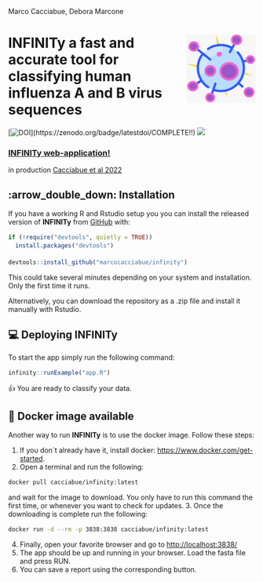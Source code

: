 Marco Cacciabue, Debora Marcone

<!-- README.md is generated from README.Rmd. Please edit that file -->

# **INFINITy** <img src='man/figures/logo.jpg' align="right" height="139" /> a fast and accurate tool for classifying human influenza A and B virus sequences

<!-- badges: start -->

[![DOI](https://zenodo.org/badge/COMPLETE!!)](https://zenodo.org/badge/latestdoi/COMPLETE!!)
[![](https://img.shields.io/badge/lifecycle-stable-brightgreen.svg)](https://www.tidyverse.org/lifecycle/#stable)
<!-- badges: end -->

### [INFINITy web-application!](https://cacciabue.shinyapps.io/infinit/)

in production [Cacciabue et al 2022](https://www.biorxiv.org/)

## :arrow\_double\_down: Installation

If you have a working R and Rstudio setup you you can install the
released version of **INFINITy** from [GitHub](https://github.com/)
with:

``` r
if (!require("devtools", quietly = TRUE))
  install.packages("devtools")
  
devtools::install_github("marcocacciabue/infinity")
```

This could take several minutes depending on your system and
installation. Only the first time it runs.

Alternatively, you can download the repository as a .zip file and
install it manually with Rstudio.

## :computer: Deploying **INFINITy**

To start the app simply run the following command:

``` r
infinity::runExample("app.R")
```

:+1: You are ready to classify your data.

## :whale: Docker image available

Another way to run **INFINITy** is to use the docker image. Follow these
steps:

1.  If you don´t already have it, install docker:
    <https://www.docker.com/get-started>.
2.  Open a terminal and run the following:

``` bash
docker pull cacciabue/infinity:latest
```

and wait for the image to download. You only have to run this command
the first time, or whenever you want to check for updates. 3. Once the
downloading is complete run the following:

``` bash
docker run -d --rm -p 3838:3838 cacciabue/infinity:latest
```

4.  Finally, open your favorite browser and go to
    <http://localhost:3838/>
5.  The app should be up and running in your browser. Load the fasta
    file and press RUN.
6.  You can save a report using the corresponding button.
